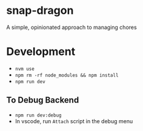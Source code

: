 # snap-dragon

A simple, opinionated approach to managing chores

# Development
* `nvm use`
* `npm rm -rf node_modules && npm install`
* `npm run dev`

## To Debug Backend
* `npm run dev:debug`
* In vscode, run `Attach` script in the debug menu
